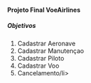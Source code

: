 <h4>Projeto Final VoeAirlines</h4>

<h5>Objetivos</h5>

<ol>
    <li>Cadastrar Aeronave</li>
    <li>Cadastrar Manutençao</li>
    <li>Cadastrar Piloto</li>
    <li>Cadastrar Voo</li>
    <li>Cancelamento/li>
</ol>